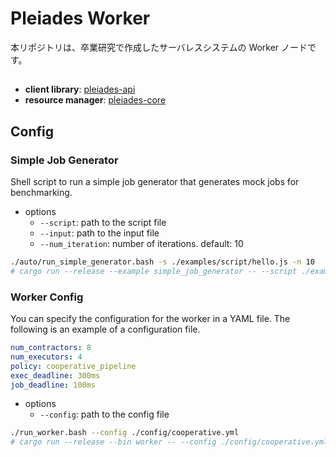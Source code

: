 # Pleiades Worker

本リポジトリは、卒業研究で作成したサーバレスシステムの Worker ノードです。

## 

- **client library**: [pleiades-api](https://github.com/jmessk/pleiades-rs)
- **resource manager**: [pleiades-core](https://git.short-circuits.org/pleiades/pleiades-core)

## Config

### Simple Job Generator

Shell script to run a simple job generator that generates mock jobs for benchmarking.

- options
  - `--script`: path to the script file
  - `--input`: path to the input file
  - `--num_iteration`: number of iterations. default: 10

```bash
./auto/run_simple_generator.bash -s ./examples/script/hello.js -n 10
# cargo run --release --example simple_job_generator -- --script ./examples/script/hello.js --num_iteration 100
```

### Worker Config

You can specify the configuration for the worker in a YAML file. The following is an example of a configuration file.

```yml
num_contractors: 8
num_executors: 4
policy: cooperative_pipeline
exec_deadline: 300ms
job_deadline: 100ms
```

- options
  - `--config`: path to the config file

```bash
./run_worker.bash --config ./config/cooperative.yml
# cargo run --release --bin worker -- --config ./config/cooperative.yml
```
